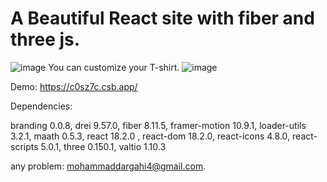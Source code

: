 # A Beautiful React site with fiber and three js.

![image](https://user-images.githubusercontent.com/46962448/228007107-173de052-3d67-4b9c-a55f-06469a40ce83.png)
You can customize your T-shirt. 
![image](https://user-images.githubusercontent.com/46962448/228007568-c9968cba-a7bf-46d7-aa6e-f25d70e1bf19.png)


Demo: https://c0sz7c.csb.app/


Dependencies:

branding 0.0.8,
drei 9.57.0,
fiber 8.11.5,
framer-motion 10.9.1,
loader-utils 3.2.1,
maath 0.5.3,
react 18.2.0 ,
react-dom 18.2.0,
react-icons 4.8.0,
react-scripts 5.0.1,
three 0.150.1,
valtio 1.10.3


any problem: mohammaddargahi4@gmail.com.
